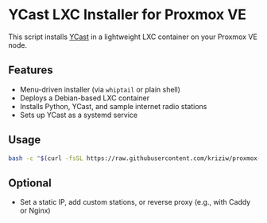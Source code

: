 # YCast LXC Installer for Proxmox VE

This script installs [YCast](https://github.com/milaq/YCast) in a lightweight LXC container on your Proxmox VE node.

## Features

- Menu-driven installer (via `whiptail` or plain shell)
- Deploys a Debian-based LXC container
- Installs Python, YCast, and sample internet radio stations
- Sets up YCast as a systemd service

## Usage

```bash
bash -c "$(curl -fsSL https://raw.githubusercontent.com/kriziw/proxmox-scripts/edit/main/ycast-lxc/ycast-lxc-installer.sh)"
```

## Optional

- Set a static IP, add custom stations, or reverse proxy (e.g., with Caddy or Nginx)

